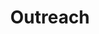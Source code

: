 ---
title: "Outreach"
category: "Outreach"
description: "Outreach’s main goal is to spread the good news of Jesus Christ to all people groups, especially those in the collegiate setting. “Therefore go and make disciples of all nations, baptizing them in the name of the Father and of the Son and of the Holy Spirit” (Matthew 28:19)"
featuredImage: "../images/andre.jpg"
link: "https://docs.google.com/forms/d/e/1FAIpQLSdvz7ldgQ5wVQM_FfKPnrebPW3RFJirdB3DbPOxUrfDAg3eAg/viewform?fbclid=IwAR1jI0PSV6Dv5DVgU5FkyInYGbeEA3zfx4jGcy7i253F2NdRt9VohYTq5bI"
---